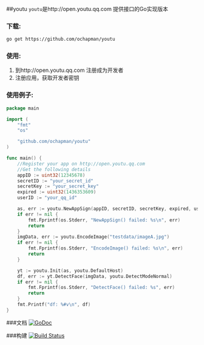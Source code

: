 ##youtu
`youtu`是http://open.youtu.qq.com 提供接口的Go实现版本


### 下载:

```bash
go get https://github.com/ochapman/youtu
```

### 使用:
1. 到http://open.youtu.qq.com 注册成为开发者
2. 注册应用，获取开发者密钥

### 使用例子:

```go
package main

import (
	"fmt"
	"os"

	"github.com/ochapman/youtu"
)

func main() {
	//Register your app on http://open.youtu.qq.com
	//Get the following details
	appID := uint32(12345678)
	secretID := "your_secret_id"
	secretKey := "your_secret_key"
	expired := uint32(1436353609)
	userID := "your_qq_id"

	as, err := youtu.NewAppSign(appID, secretID, secretKey, expired, userID)
	if err != nil {
		fmt.Fprintf(os.Stderr, "NewAppSign() failed: %s\n", err)
		return
	}
	imgData, err := youtu.EncodeImage("testdata/imageA.jpg")
	if err != nil {
		fmt.Fprintf(os.Stderr, "EncodeImage() failed: %s\n", err)
		return
	}

	yt := youtu.Init(as, youtu.DefaultHost)
	df, err := yt.DetectFace(imgData, youtu.DetectModeNormal)
	if err != nil {
		fmt.Fprintf(os.Stderr, "DetectFace() failed: %s", err)
		return
	}
	fmt.Printf("df: %#v\n", df)
}
```

###文档
[![GoDoc](https://godoc.org/github.com/ochapman/youtu?status.svg)](https://godoc.org/github.com/ochapman/youtu)

###构建
[![Build Status](https://travis-ci.org/ochapman/youtu.svg?branch=master)](https://travis-ci.org/ochapman/youtu)
